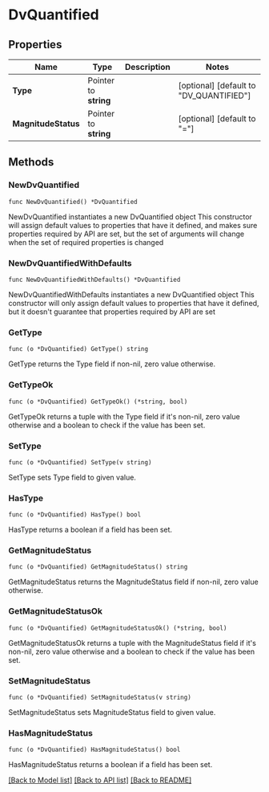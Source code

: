 # DvQuantified

## Properties

Name | Type | Description | Notes
------------ | ------------- | ------------- | -------------
**Type** | Pointer to **string** |  | [optional] [default to "DV_QUANTIFIED"]
**MagnitudeStatus** | Pointer to **string** |  | [optional] [default to "="]

## Methods

### NewDvQuantified

`func NewDvQuantified() *DvQuantified`

NewDvQuantified instantiates a new DvQuantified object
This constructor will assign default values to properties that have it defined,
and makes sure properties required by API are set, but the set of arguments
will change when the set of required properties is changed

### NewDvQuantifiedWithDefaults

`func NewDvQuantifiedWithDefaults() *DvQuantified`

NewDvQuantifiedWithDefaults instantiates a new DvQuantified object
This constructor will only assign default values to properties that have it defined,
but it doesn't guarantee that properties required by API are set

### GetType

`func (o *DvQuantified) GetType() string`

GetType returns the Type field if non-nil, zero value otherwise.

### GetTypeOk

`func (o *DvQuantified) GetTypeOk() (*string, bool)`

GetTypeOk returns a tuple with the Type field if it's non-nil, zero value otherwise
and a boolean to check if the value has been set.

### SetType

`func (o *DvQuantified) SetType(v string)`

SetType sets Type field to given value.

### HasType

`func (o *DvQuantified) HasType() bool`

HasType returns a boolean if a field has been set.

### GetMagnitudeStatus

`func (o *DvQuantified) GetMagnitudeStatus() string`

GetMagnitudeStatus returns the MagnitudeStatus field if non-nil, zero value otherwise.

### GetMagnitudeStatusOk

`func (o *DvQuantified) GetMagnitudeStatusOk() (*string, bool)`

GetMagnitudeStatusOk returns a tuple with the MagnitudeStatus field if it's non-nil, zero value otherwise
and a boolean to check if the value has been set.

### SetMagnitudeStatus

`func (o *DvQuantified) SetMagnitudeStatus(v string)`

SetMagnitudeStatus sets MagnitudeStatus field to given value.

### HasMagnitudeStatus

`func (o *DvQuantified) HasMagnitudeStatus() bool`

HasMagnitudeStatus returns a boolean if a field has been set.


[[Back to Model list]](../README.md#documentation-for-models) [[Back to API list]](../README.md#documentation-for-api-endpoints) [[Back to README]](../README.md)


